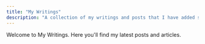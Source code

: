 ```yaml
---
title: "My Writings"
description: "A collection of my writings and posts that I have added sorted in newest to oldest."
---
```


Welcome to My Writings. Here you'll find my latest posts and articles.
